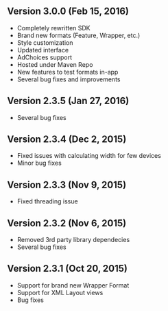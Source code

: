 ## Version 3.0.0 (Feb 15, 2016)
- Completely rewritten SDK
- Brand new formats (Feature, Wrapper, etc.)
- Style customization
- Updated interface
- AdChoices support
- Hosted under Maven Repo
- New features to test formats in-app
- Several bug fixes and improvements

## Version 2.3.5 (Jan 27, 2016)

- Several bug fixes

## Version 2.3.4 (Dec 2, 2015)

- Fixed issues with calculating width for few devices
- Minor bug fixes

## Version 2.3.3 (Nov 9, 2015)

- Fixed threading issue

## Version 2.3.2 (Nov 6, 2015)

- Removed 3rd party library dependecies
- Several bug fixes

## Version 2.3.1 (Oct 20, 2015)

- Support for brand new Wrapper Format
- Support for XML Layout views
- Bug fixes